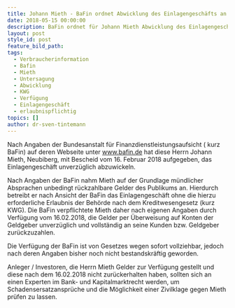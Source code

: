 ```yaml
---
title: Johann Mieth - BaFin ordnet Abwicklung des Einlagengeschäfts an
date: 2018-05-15 00:00:00
description: BaFin ordnet für Johann Mieth Abwicklung des Einlagengeschäfts an
layout: post
style_id: post
feature_bild_path:
tags:
  - Verbraucherinformation
  - Bafin
  - Mieth
  - Untersagung
  - Abwicklung
  - KWG
  - Verfügung
  - Einlagengeschäft
  - erlaubnispflichtig
topics: []
author: dr-sven-tintemann
---
```


Nach Angaben der Bundesanstalt für Finanzdienstleistungsaufsicht ( kurz BaFin) auf deren Webseite unter www.bafin.de hat diese Herrn Johann Mieth, Neubiberg, mit Bescheid vom 16. Februar 2018 aufgegeben, das Einlagengeschäft unverzüglich abzuwickeln.

Nach Angaben der BaFin nahm Mieth auf der Grundlage mündlicher Absprachen unbedingt rückzahlbare Gelder des Publikums an. Hierdurch betreibt er nach Ansicht der BaFin das Einlagengeschäft ohne die hierzu erforderliche Erlaubnis der Behörde nach dem Kreditwesengesetz (kurz KWG). Die BaFin verpflichtete Mieth daher nach eigenen Angaben durch Verfügung vom 16.02.2018, die Gelder per Überweisung auf Konten der Geldgeber unverzüglich und vollständig an seine Kunden bzw. Geldgeber zurückzuzahlen.

Die Verfügung der BaFin ist von Gesetzes wegen sofort vollziehbar, jedoch nach deren Angaben bisher noch nicht bestandskräftig geworden.

Anleger / Investoren, die Herrn Mieth Gelder zur Verfügung gestellt und diese nach dem 16.02.2018 nicht zurückerhalten haben, sollten sich an einen Experten im Bank- und Kapitalmarktrecht werden, um Schadensersatzansprüche und die Möglichkeit einer Zivilklage gegen Mieth prüfen zu lassen.